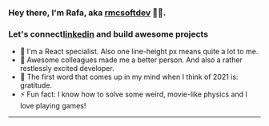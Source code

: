 ### Hey there, I'm Rafa, aka [rmcsoftdev][website] 👨‍💻.

### Let's connect[linkedin] and build awesome projects

- 🔭 I'm a React specialist. Also one line-height px means quite a lot to me.
- 👯 Awesome colleagues made me a better person. And also a rather restlessly excited developer.
- 🥅 The first word that comes up in my mind when I think of 2021 is: gratitude.
- ⚡ Fun fact: I know how to solve some weird, movie-like physics and I love playing games!

---

[website]: https://www.rmcsoftdev.com
[linkedin]: https://www.linkedin.com/in/rmcsoftdev/
